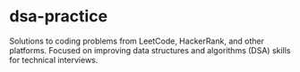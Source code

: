 # dsa-practice
Solutions to coding problems from LeetCode, HackerRank, and other platforms. Focused on improving data structures and algorithms (DSA) skills for technical interviews.
